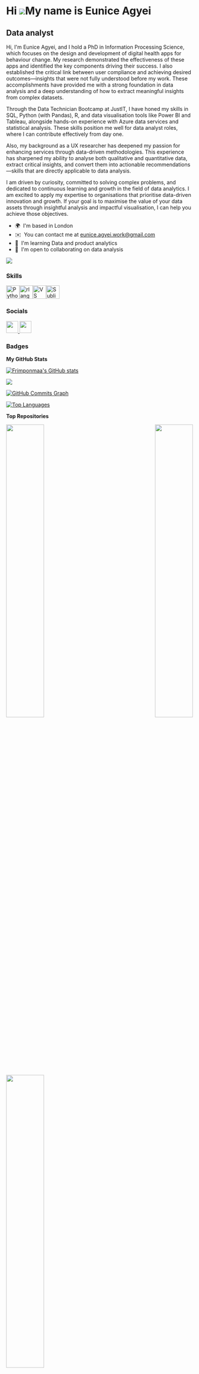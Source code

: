 Hi ![](https://user-images.githubusercontent.com/18350557/176309783-0785949b-9127-417c-8b55-ab5a4333674e.gif)My name is Eunice Agyei
====================================================================================================================================

Data analyst
------------

Hi, I'm Eunice Agyei, and I hold a PhD in Information Processing Science, which focuses on the design and development of digital health apps for behaviour change. My research demonstrated the effectiveness of these apps and identified the key components driving their success. I also established the critical link between user compliance and achieving desired outcomes—insights that were not fully understood before my work. These accomplishments have provided me with a strong foundation in data analysis and a deep understanding of how to extract meaningful insights from complex datasets.

Through the Data Technician Bootcamp at JustIT, I have honed my skills in SQL, Python (with Pandas), R, and data visualisation tools like Power BI and Tableau, alongside hands-on experience with Azure data services and statistical analysis. These skills position me well for data analyst roles, where I can contribute effectively from day one.

Also, my background as a UX researcher has deepened my passion for enhancing services through data-driven methodologies. This experience has sharpened my ability to analyse both qualitative and quantitative data, extract critical insights, and convert them into actionable recommendations—skills that are directly applicable to data analysis.

I am driven by curiosity, committed to solving complex problems, and dedicated to continuous learning and growth in the field of data analytics. I am excited to apply my expertise to organisations that prioritise data-driven innovation and growth. If your goal is to maximise the value of your data assets through insightful analysis and impactful visualisation, I can help you achieve those objectives.

* 🌍  I'm based in London
* ✉️  You can contact me at [eunice.agyei.work@gmail.com](mailto:eunice.agyei.work@gmail.com) 
* 🧠  I'm learning Data and product analytics
* 🤝  I'm open to collaborating on data analysis

<a href="https://www.github.com/Frimponmaa" target="_blank" rel="noreferrer"><img
src="https://img.shields.io/github/followers/Frimponmaa?logo=github&style=for-the-badge&color=0891b2&labelColor=1c1917" /></a>

### Skills


<p align="left">
<a href="https://www.python.org/" target="_blank" rel="noreferrer"><img src="https://raw.githubusercontent.com/danielcranney/readme-generator/main/public/icons/skills/python-colored.svg" width="36" height="36" alt="Python" /></a><a href="https://www.r-project.org/" target="_blank" rel="noreferrer"><img src="https://raw.githubusercontent.com/danielcranney/readme-generator/main/public/icons/skills/rlang-colored.svg" width="36" height="36" alt="rlang" /></a><a href="https://code.visualstudio.com/" target="_blank" rel="noreferrer"><img src="https://raw.githubusercontent.com/danielcranney/readme-generator/main/public/icons/skills/visualstudiocode.svg" width="36" height="36" alt="VS Code" /></a><a href="https://www.sublimetext.com/index2" target="_blank" rel="noreferrer"><img src="https://raw.githubusercontent.com/danielcranney/readme-generator/main/public/icons/skills/sublimetext.svg" width="36" height="36" alt="Sublime Text" /></a>
</p>


### Socials

<p align="left"> <a href="https://www.github.com/Frimponmaa" target="_blank" rel="noreferrer"> <picture> <source media="(prefers-color-scheme: dark)" srcset="https://raw.githubusercontent.com/danielcranney/readme-generator/main/public/icons/socials/github-dark.svg" /> <source media="(prefers-color-scheme: light)" srcset="https://raw.githubusercontent.com/danielcranney/readme-generator/main/public/icons/socials/github.svg" /> <img src="https://raw.githubusercontent.com/danielcranney/readme-generator/main/public/icons/socials/github.svg" width="32" height="32" /> </picture> </a> <a href="https://www.linkedin.com/in/euniceagyei" target="_blank" rel="noreferrer"> <picture> <source media="(prefers-color-scheme: dark)" srcset="https://raw.githubusercontent.com/danielcranney/readme-generator/main/public/icons/socials/linkedin-dark.svg" /> <source media="(prefers-color-scheme: light)" srcset="https://raw.githubusercontent.com/danielcranney/readme-generator/main/public/icons/socials/linkedin.svg" /> <img src="https://raw.githubusercontent.com/danielcranney/readme-generator/main/public/icons/socials/linkedin.svg" width="32" height="32" /> </picture> </a></p>

### Badges

<b>My GitHub Stats</b>

<a href="http://www.github.com/Frimponmaa"><img src="https://github-readme-stats.vercel.app/api?username=Frimponmaa&show_icons=true&hide=&count_private=true&title_color=0891b2&text_color=ffffff&icon_color=0891b2&bg_color=1c1917&hide_border=true&show_icons=true" alt="Frimponmaa's GitHub stats" /></a>

<a href="http://www.github.com/Frimponmaa"><img src="https://github-readme-streak-stats.herokuapp.com/?user=Frimponmaa&stroke=ffffff&background=1c1917&ring=0891b2&fire=0891b2&currStreakNum=ffffff&currStreakLabel=0891b2&sideNums=ffffff&sideLabels=ffffff&dates=ffffff&hide_border=true" /></a>

<a href="http://www.github.com/Frimponmaa"><img src="https://github-readme-activity-graph.cyclic.app/graph?username=Frimponmaa&bg_color=1c1917&color=ffffff&line=0891b2&point=ffffff&area_color=1c1917&area=true&hide_border=true&custom_title=GitHub%20Commits%20Graph" alt="GitHub Commits Graph" /></a>

<a href="https://github.com/Frimponmaa" align="left"><img src="https://github-readme-stats.vercel.app/api/top-langs/?username=Frimponmaa&langs_count=10&title_color=0891b2&text_color=ffffff&icon_color=0891b2&bg_color=1c1917&hide_border=true&locale=en&custom_title=Top%20%Languages" alt="Top Languages" /></a>

<b>Top Repositories</b>

<div width="100%" align="center"><a href="https://github.com/Frimponmaa/https://github.com/Frimponmaa/Data_analysis_with_R" align="left"><img align="left" width="45%" src="https://github-readme-stats.vercel.app/api/pin/?username=Frimponmaa&repo=https://github.com/Frimponmaa/Data_analysis_with_R&title_color=0891b2&text_color=ffffff&icon_color=0891b2&bg_color=1c1917&hide_border=true&locale=en" /></a><a href="https://github.com/Frimponmaa/https://github.com/Frimponmaa/Data_analysis_Python" align="right"><img align="right" width="45%" src="https://github-readme-stats.vercel.app/api/pin/?username=Frimponmaa&repo=https://github.com/Frimponmaa/Data_analysis_Python&title_color=0891b2&text_color=ffffff&icon_color=0891b2&bg_color=1c1917&hide_border=true&locale=en" /></a></div><br /><br /><br /><br /><br /><br /><br />

<br /><br /><br /><br /><br />

<div width="100%" align="center"><a href="https://github.com/Frimponmaa/https://github.com/Frimponmaa/SQL" align="left"><img align="left" width="45%" src="https://github-readme-stats.vercel.app/api/pin/?username=Frimponmaa&repo=https://github.com/Frimponmaa/SQL&title_color=0891b2&text_color=ffffff&icon_color=0891b2&bg_color=1c1917&hide_border=true&locale=en" /></a></div>
